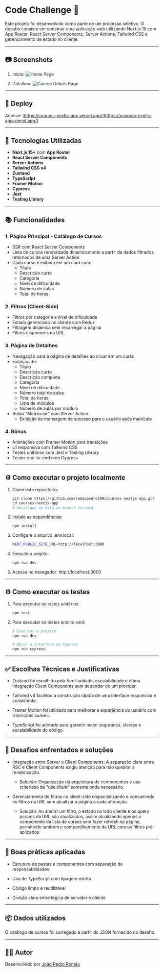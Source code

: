# Code Challenge 🚀

Este projeto foi desenvolvido como parte de um processo seletivo. O desafio consiste em construir uma aplicação web utilizando Next.js 15 com App Router, React Server Components, Server Actions, Tailwind CSS e gerenciamento de estado no cliente.

---

## 📷 Screenshots

1. Início:
   ![Home Page](https://i.ibb.co/PsLGk1JS/Captura-de-tela-2025-04-10-224613.png)

2. Detalhes:
   ![Course Details Page](https://i.ibb.co/bRg47yBT/Captura-de-tela-2025-04-10-224648.png)

---

## 🔗 Deploy

Acesse: [https://courses-nextjs-app.vercel.app/](https://courses-nextjs-app.vercel.app/)

---

## 🧠 Tecnologias Utilizadas

- **Next.js 15+** com **App Router**
- **React Server Components**
- **Server Actions**
- **Tailwind CSS v4**
- **Zustand**
- **TypeScript**
- **Framer Motion**
- **Cypress**
- **Jest**
- **Testing Library**

---

## 📚 Funcionalidades

### 1. Página Principal - Catálogo de Cursos

- SSR com React Server Components
- Lista de cursos renderizada dinamicamente a partir de dados filtrados retornados de uma Server Action
- Cada curso é exibido em um card com:
  - Título
  - Descrição curta
  - Categoria
  - Nível de dificuldade
  - Número de aulas
  - Total de horas

### 2. Filtros (Client-Side)

- Filtros por categoria e nível de dificuldade
- Estado gerenciado no cliente com Redux
- Filtragem dinâmica sem recarregar a página
- Filtros disponíveis na URL

### 3. Página de Detalhes

- Navegação para a página de detalhes ao clicar em um curso
- Exibição de:
  - Título
  - Descrição curta
  - Descrição completa
  - Categoria
  - Nível de dificuldade
  - Número total de aulas
  - Total de horas
  - Lista de módulos
  - Número de aulas por módulo
- Botão "Matricular" com Server Action
  - Exibição de mensagem de sucesso para o usuário após matrícula

### 4. Bônus

- Animações com Framer Motion para transições
- UI responsiva com Tailwind CSS
- Testes unitários com Jest e Testing Library
- Testes end-to-end com Cypress

---

## ⚙️ Como executar o projeto localmente

1. Clone este repositório:

   ```bash
   git clone https://github.com/romaopedro199/courses-nextjs-app.git
   cd courses-nextjs-app
   # Verifique se está na branch correta
   ```

2. Instale as dependências:

   ```bash
   npm install
   ```

3. Configure o arquivo .env.local:

   ```bash
   NEXT_PUBLIC_SITE_URL=http://localhost:3000
   ```

4. Execute o projeto:

   ```bash
   npm run dev
   ```

5. Acesse no navegador:
   http://localhost:3000

---

## ⚙️ Como executar os testes

1. Para executar os testes unitários:

   ```bash
   npm test
   ```

2. Para executar os testes end-to-end:

   ```bash
   # Executar o projeto
   npm run dev

   # Abrir a interface do Cypress
   npm run cypress
   ```

---

## ✅ Escolhas Técnicas e Justificativas

- Zustand foi escolhido pela familiaridade, escalabilidade e ótima integração Client Components sem depender de um provider.

- Tailwind v4 facilitou a construção rápida de uma interface responsiva e consistente.

- Framer Motion foi utilizado para melhorar a experiência do usuário com transições suaves.

- TypeScript foi adotado para garantir maior segurança, clareza e escalabilidade do código.

---

## 🧩 Desafios enfrentados e soluções

- Integração entre Server e Client Components: A separação clara entre RSC e Client Components exigiu atenção para não quebrar a renderização.

  - Solução: Organização da arquitetura de componentes e uso criterioso de "use client" somente onde necessário.

- Gerenciamento de filtros no client-side disponibilizando e consumindo os filtros na URL sem atualizar a página a cada alteração.
  - Solução: Ao alterar um filtro, o estado no lado cliente e os query params da URL são atualizados, assim atualizando apenas o componente da lista de cursos sem fazer refresh na página, permitindo também o compartilhamento da URL com os filtros pré-aplicados.

---

## 🧼 Boas práticas aplicadas

- Estrutura de pastas e componentes com separação de responsabilidades

- Uso de TypeScript com tipagem estrita

- Código limpo e reutilizável

- Divisão clara entre lógica de servidor e cliente

---

## 📦 Dados utilizados

O catálogo de cursos foi carregado a partir do JSON fornecido no desafio.

---

## 👨‍💻 Autor

Desenvolvido por [João Pedro Romão](https://www.linkedin.com/in/pedro-rom%C3%A3o/)
